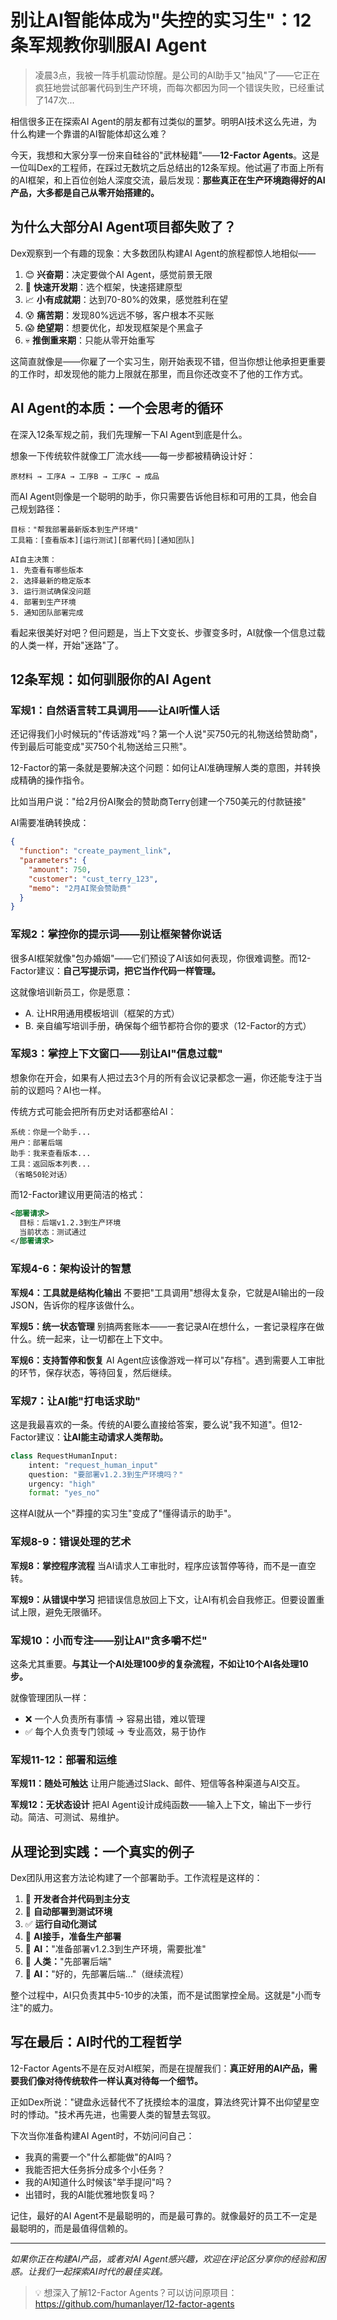 # 别让AI智能体成为"失控的实习生"：12条军规教你驯服AI Agent

> 凌晨3点，我被一阵手机震动惊醒。是公司的AI助手又"抽风"了——它正在疯狂地尝试部署代码到生产环境，而每次都因为同一个错误失败，已经重试了147次...

相信很多正在探索AI Agent的朋友都有过类似的噩梦。明明AI技术这么先进，为什么构建一个靠谱的AI智能体却这么难？

今天，我想和大家分享一份来自硅谷的"武林秘籍"——**12-Factor Agents**。这是一位叫Dex的工程师，在踩过无数坑之后总结出的12条军规。他试遍了市面上所有的AI框架，和上百位创始人深度交流，最后发现：**那些真正在生产环境跑得好的AI产品，大多都是自己从零开始搭建的。**

## 为什么大部分AI Agent项目都失败了？

Dex观察到一个有趣的现象：大多数团队构建AI Agent的旅程都惊人地相似——

1. 😊 **兴奋期**：决定要做个AI Agent，感觉前景无限
2. 🚀 **快速开发期**：选个框架，快速搭建原型
3. 📈 **小有成就期**：达到70-80%的效果，感觉胜利在望
4. 😰 **痛苦期**：发现80%远远不够，客户根本不买账
5. 😱 **绝望期**：想要优化，却发现框架是个黑盒子
6. 💀 **推倒重来期**：只能从零开始重写

这简直就像是——你雇了一个实习生，刚开始表现不错，但当你想让他承担更重要的工作时，却发现他的能力上限就在那里，而且你还改变不了他的工作方式。

## AI Agent的本质：一个会思考的循环

在深入12条军规之前，我们先理解一下AI Agent到底是什么。

想象一下传统软件就像工厂流水线——每一步都被精确设计好：

```
原材料 → 工序A → 工序B → 工序C → 成品
```

而AI Agent则像是一个聪明的助手，你只需要告诉他目标和可用的工具，他会自己规划路径：

```
目标："帮我部署最新版本到生产环境"
工具箱：[查看版本][运行测试][部署代码][通知团队]

AI自主决策：
1. 先查看有哪些版本
2. 选择最新的稳定版本
3. 运行测试确保没问题
4. 部署到生产环境
5. 通知团队部署完成
```

看起来很美好对吧？但问题是，当上下文变长、步骤变多时，AI就像一个信息过载的人类一样，开始"迷路"了。

## 12条军规：如何驯服你的AI Agent

### 军规1：自然语言转工具调用——让AI听懂人话

还记得我们小时候玩的"传话游戏"吗？第一个人说"买750元的礼物送给赞助商"，传到最后可能变成"买750个礼物送给三只熊"。

12-Factor的第一条就是要解决这个问题：如何让AI准确理解人类的意图，并转换成精确的操作指令。

比如当用户说："给2月份AI聚会的赞助商Terry创建一个750美元的付款链接"

AI需要准确转换成：
```json
{
  "function": "create_payment_link",
  "parameters": {
    "amount": 750,
    "customer": "cust_terry_123",
    "memo": "2月AI聚会赞助费"
  }
}
```

### 军规2：掌控你的提示词——别让框架替你说话

很多AI框架就像"包办婚姻"——它们预设了AI该如何表现，你很难调整。而12-Factor建议：**自己写提示词，把它当作代码一样管理。**

这就像培训新员工，你是愿意：
- A. 让HR用通用模板培训（框架的方式）
- B. 亲自编写培训手册，确保每个细节都符合你的要求（12-Factor的方式）

### 军规3：掌控上下文窗口——别让AI"信息过载"

想象你在开会，如果有人把过去3个月的所有会议记录都念一遍，你还能专注于当前的议题吗？AI也一样。

传统方式可能会把所有历史对话都塞给AI：
```
系统：你是一个助手...
用户：部署后端
助手：我来查看版本...
工具：返回版本列表...
（省略50轮对话）
```

而12-Factor建议用更简洁的格式：
```xml
<部署请求>
  目标：后端v1.2.3到生产环境
  当前状态：测试通过
</部署请求>
```

### 军规4-6：架构设计的智慧

**军规4：工具就是结构化输出**
不要把"工具调用"想得太复杂，它就是AI输出的一段JSON，告诉你的程序该做什么。

**军规5：统一状态管理**
别搞两套账本——一套记录AI在想什么，一套记录程序在做什么。统一起来，让一切都在上下文中。

**军规6：支持暂停和恢复**
AI Agent应该像游戏一样可以"存档"。遇到需要人工审批的环节，保存状态，等待回复，然后继续。

### 军规7：让AI能"打电话求助"

这是我最喜欢的一条。传统的AI要么直接给答案，要么说"我不知道"。但12-Factor建议：**让AI能主动请求人类帮助。**

```python
class RequestHumanInput:
    intent: "request_human_input"
    question: "要部署v1.2.3到生产环境吗？"
    urgency: "high"
    format: "yes_no"
```

这样AI就从一个"莽撞的实习生"变成了"懂得请示的助手"。

### 军规8-9：错误处理的艺术

**军规8：掌控程序流程**
当AI请求人工审批时，程序应该暂停等待，而不是一直空转。

**军规9：从错误中学习**
把错误信息放回上下文，让AI有机会自我修正。但要设置重试上限，避免无限循环。

### 军规10：小而专注——别让AI"贪多嚼不烂"

这条尤其重要。**与其让一个AI处理100步的复杂流程，不如让10个AI各处理10步。**

就像管理团队一样：
- ❌ 一个人负责所有事情 → 容易出错，难以管理
- ✅ 每个人负责专门领域 → 专业高效，易于协作

### 军规11-12：部署和运维

**军规11：随处可触达**
让用户能通过Slack、邮件、短信等各种渠道与AI交互。

**军规12：无状态设计**
把AI Agent设计成纯函数——输入上下文，输出下一步行动。简洁、可测试、易维护。

## 从理论到实践：一个真实的例子

Dex团队用这套方法论构建了一个部署助手。工作流程是这样的：

1. 🔀 **开发者合并代码到主分支**
2. 🚀 **自动部署到测试环境**
3. ✅ **运行自动化测试**
4. 🤖 **AI接手，准备生产部署**
5. 💬 **AI：**"准备部署v1.2.3到生产环境，需要批准"
6. 👤 **人类：**"先部署后端"
7. 🤖 **AI：**"好的，先部署后端..."（继续流程）

整个过程中，AI只负责其中5-10步的决策，而不是试图掌控全局。这就是"小而专注"的威力。

## 写在最后：AI时代的工程哲学

12-Factor Agents不是在反对AI框架，而是在提醒我们：**真正好用的AI产品，需要我们像对待传统软件一样认真对待每一个细节。**

正如Dex所说："键盘永远替代不了抚摸绘本的温度，算法终究计算不出仰望星空时的悸动。"技术再先进，也需要人类的智慧去驾驭。

下次当你准备构建AI Agent时，不妨问问自己：
- 我真的需要一个"什么都能做"的AI吗？
- 我能否把大任务拆分成多个小任务？
- 我的AI知道什么时候该"举手提问"吗？
- 出错时，我的AI能优雅地恢复吗？

记住，最好的AI Agent不是最聪明的，而是最可靠的。就像最好的员工不一定是最聪明的，而是最值得信赖的。

---

*如果你正在构建AI产品，或者对AI Agent感兴趣，欢迎在评论区分享你的经验和困惑。让我们一起探索AI时代的最佳实践。*

> 💡 想深入了解12-Factor Agents？可以访问原项目：https://github.com/humanlayer/12-factor-agents
